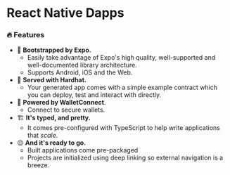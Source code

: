 # React Native Dapps

### 🔥 Features

- 🚀 **Bootstrapped by Expo.**
  - Easily take advantage of Expo's high quality, well-supported and well-documented library architecture.
  - Supports Android, iOS and the Web.
- 👷 **Served with Hardhat.**
  - Your generated app comes with a simple example contract which you can deploy, test and interact with directly.
- 👛 **Powered by WalletConnect**.
  - Connect to secure wallets.
- 🏗️ **It's typed, and pretty.**
  - It comes pre-configured with TypeScript to help write applications that _scale_.
- 😉 **And it's ready to go.**
  - Built applications come pre-packaged
  - Projects are initialized using deep linking so external navigation is a breeze.
